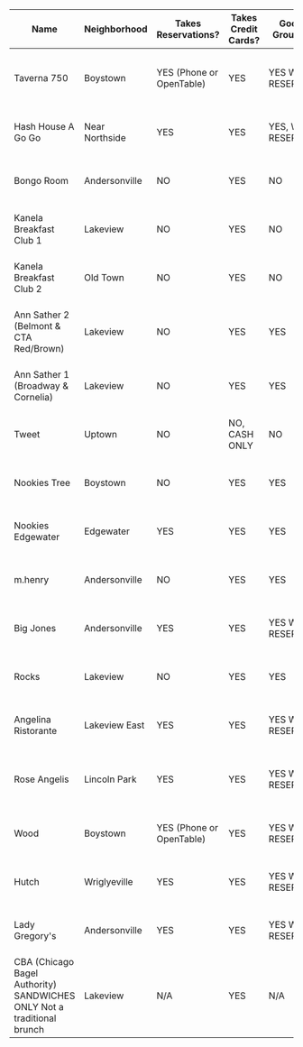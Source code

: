 |Name   								|Neighborhood   	  |Takes Reservations?   	 |Takes Credit Cards? |Good For Groups (6+) |Address   																																																	  |Phone   			  |YELP   	|
|---									|---				  |---						 |---			 |---						|---																																																		  |---				  |---  |
|Taverna 750   							|Boystown   		  |YES (Phone or OpenTable)  |YES   		 |YES WITH RESERVATION   	|[750 W Cornelia Ave Chicago, IL 60657](https://www.google.com/maps/place/750+W+Cornelia+Ave,+Chicago,+IL+60657/@41.9456196,-87.6490044,17z/data=!3m1!4b1!4m2!3m1!1s0x880fd3b01b7659df:0xa78e5cc367fad3ed)    |(773) 904-7466     |[Yelp review](http://www.yelp.com/biz/taverna-750-chicago)	   					|
|Hash House A Go Go						|Near Northside   	  |YES						 |YES			 |YES, WITH RESERVATION    	|[1212 N State Pkwy Chicago, IL 60610](https://www.google.com/maps/place/Hash+House+a+Go+Go/@41.904342,-87.628891,17z/data=!3m1!4b1!4m2!3m1!1s0x880fd34fe49736d5:0x6e9ea2f5b08ef5f7)  	|(312) 202-0994   	|[Yelp review](http://www.yelp.com/biz/hash-house-a-go-go-chicago)   				|
|Bongo Room								|Andersonville   	  |NO						 |YES			 |NO					   	|[5022 N Clark St Chicago, IL 60640](https://www.google.com/maps/place/The+Bongo+Room/@41.973177,-87.668156,17z/data=!3m1!4b1!4m2!3m1!1s0x880fd2e4d491e345:0xe8aac0982233934f)  		|(773) 728-7900   	|[Yelp review](http://www.yelp.com/biz/the-bongo-room-chicago-2)   				|
|Kanela Breakfast Club 1				|Lakeview	   		  |NO						 |YES			 |NO					   	|[3231 N Clark St, Chicago, IL 60657](https://www.google.com/maps/place/Kanela+Breakfast+Club/@41.940805,-87.651225,17z/data=!3m1!4b1!4m2!3m1!1s0x880fd3aed1b3a97b:0xcf6fff0e56f51686)  	   |(773) 248-1622     |[Yelp review](http://www.yelp.com/biz/kanela-breakfast-club-chicago)   			|
|Kanela Breakfast Club 2				|Old Town	   		  |NO						 |YES			 |NO					   	|[1552 N Wells St, Chicago, IL 60610](https://www.google.com/maps/place/Kanela+Breakfast+Club/@41.910668,-87.634878,17z/data=!3m1!4b1!4m2!3m1!1s0x880fd34136ece519:0x4a001fbe844768c3)  	   |(312) 255-1206     |[Yelp review](http://www.yelp.com/biz/kanela-breakfast-club-chicago-2)   			|
|Ann Sather 2 (Belmont & CTA Red/Brown)	|Lakeview	   		  |NO						 |YES			 |YES					    |[909 W Belmont Ave Chicago, IL 60657](https://www.google.com/maps/place/Ann+Sather+Restaurant/@41.939797,-87.652057,17z/data=!3m1!4b1!4m2!3m1!1s0x880fd3a93626105b:0x8c2a72725defd57f)     |(773) 348-2378   	|[Yelp review](http://www.yelp.com/biz/ann-sather-chicago-2)   	|
|Ann Sather 1 (Broadway & Cornelia)		|Lakeview	   		  |NO						 |YES			 |YES					    |[3411 N Broadway St Chicago, IL 60657](https://www.google.com/maps/place/ANN+SATHER/@41.943803,-87.644866,17z/data=!3m1!4b1!4m2!3m1!1s0x880fd3a4e9c9dee1:0x4a31f65cd184ff2a)  	 |(773) 305-0024   	 |[Yelp review](http://www.yelp.com/biz/ann-sather-restaurant-chicago)   	|
|Tweet									|Uptown		   		  |NO						 |NO, CASH ONLY  |NO					   	|[5020 N Sheridan Rd Chicago, IL 60640](https://www.google.com/maps/place/Tweet/@41.973978,-87.655262,17z/data=!3m1!4b1!4m2!3m1!1s0x880fd3d597990d9d:0x5530b7444f4ca267)  	 |(773) 728-5576   	 |[Yelp review](http://www.yelp.com/biz/tweet-chicago)   						|
|Nookies Tree							|Boystown	   		  |NO						 |YES			 |YES					    |[3334 N Halsted St Chicago, IL 60657](https://www.google.com/maps/place/Nookies+Tree/@41.942868,-87.649618,17z/data=!3m1!4b1!4m2!3m1!1s0x880fd3afa010c3c1:0xeeba92bac787fd03)  	|(773) 248-9888   	|[Yelp review](http://www.yelp.com/biz/nookies-tree-restaurant-chicago) |
|Nookies Edgewater						|Edgewater	   		  |YES						 |YES			 |YES					    |[1100 W Bryn Mawr Chicago, IL 60660](https://www.google.com/maps/place/Nookies+Edgewater/@41.983817,-87.658232,17z/data=!3m1!4b1!4m2!3m1!1s0x880fd1829e2ad01d:0xa0bd24470fb64049)  	|(773) 516-4188   	|[Yelp review](http://www.yelp.com/biz/nookies-edgewater-chicago)   |
|m.henry								|Andersonville   	  |NO						 |YES			 |YES					    |[5707 N Clark St Chicago, IL 60660](https://www.google.com/maps/place/m.henry/@41.985667,-87.668985,17z/data=!3m1!4b1!4m2!3m1!1s0x880fd1901f34d60b:0x9ad9d80268e86590)  	 |(773) 561-1600   	 |[Yelp review](http://www.yelp.com/biz/m-henry-chicago)   						|
|Big Jones								|Andersonville   	  |YES						 |YES			 |YES WITH RESERVATION      |[5347 N Clark St Chicago, IL 60640](https://www.google.com/maps/place/Big+Jones/@41.979442,-87.668022,17z/data=!3m1!4b1!4m2!3m1!1s0x880fd188a6c4f76d:0xfe575b2270ebc808)  		|(773) 275-5725   	|[Yelp review](http://www.yelp.com/biz/big-jones-chicago)   				|
|Rocks									|Lakeview	   		  |NO						 |YES			 |YES  				   	    |[3463 N Broadway Chicago, IL 60657](https://www.google.com/maps/place/ROCKS+lakeview/@41.945009,-87.645633,17z/data=!3m1!4b1!4m2!3m1!1s0x880fd3a4d5dedb57:0xbeb3cd27ac67afe7)  	   |(773) 472-0493     |[Yelp review](http://www.yelp.com/biz/rocks-lakeview-chicago)   	|
|Angelina Ristorante					|Lakeview East   	  |YES						 |YES			 |YES WITH RESERVATION      |[3561 N Broadway St Chicago, IL 60657](https://www.google.com/maps/place/Angelina+Ristorante/@41.947175,-87.646943,17z/data=!3m1!4b1!4m2!3m1!1s0x880fd3ba8d47dc17:0xe2eeb08f38a2206)  	|(773) 935-5933   	|[Yelp review](http://www.yelp.com/biz/angelina-ristorante-chicago) |
|Rose Angelis							|Lincoln Park   	  |YES						 |YES			 |YES WITH RESERVATION      |[1314 W Wrightwood Ave Chicago, IL 60614](https://www.google.com/maps/place/RoseAngelis/@41.929001,-87.661654,17z/data=!3m1!4b1!4m2!3m1!1s0x880fd2fc419073a3:0x8e75ea19452e3052) |(773) 296-0081   	|[Yelp review](http://www.yelp.com/biz/rose-angelis-chicago)   		 |
|Wood									|Boystown	   		  |YES (Phone or OpenTable)  |YES			 |YES WITH RESERVATION      |[3335 N Halsted St Chicago, IL 60657](https://www.google.com/maps/place/Wood/@41.942839,-87.64917,17z/data=!3m1!4b1!4m2!3m1!1s0x880fd3af758768b5:0x3b30a53af61f22b2)	 |(773) 935-9663   	 |[Yelp review](http://www.yelp.com/biz/wood-chicago)   							|
|Hutch									|Wriglyeville   	  |YES						 |YES			 |YES WITH RESERVATION  	|[3301 N Clark St Chicago, IL 60657](https://www.google.com/maps/place/Hutch+Chicago/@41.941952,-87.652181,17z/data=!3m1!4b1!4m2!3m1!1s0x880fd3ae93ed37df:0xf0c055acd7bb8ef1)  	 |(773) 248-1155   	 |[Yelp review](http://www.yelp.com/biz/hutch-chicago)    				  |
|Lady Gregory's							|Andersonville   	  |YES						 |YES			 |YES WITH RESERVATION  	|[5260 N Clark St Chicago, IL 60640](https://www.google.com/maps/place/Lady+Gregory's+Bar+%26+Restaurant/@41.977892,-87.66856,17z/data=!4m6!1m3!3m2!1s0x880fd188873ce7fb:0x95a544b6eda28e45!2sLady+Gregory's+Bar+%26+Restaurant!3m1!1s0x880fd188873ce7fb:0x95a544b6eda28e45)	|(773) 271-5050				  	 |[Yelp review](http://www.yelp.com/biz/lady-gregorys-chicago-2)	   						|
|CBA (Chicago Bagel Authority) SANDWICHES ONLY Not a traditional brunch   	|Lakeview	   			|N/A	   					 |YES			  |N/A						|[955 W Belmont Ave Chicago, IL 60657](https://www.google.com/maps/place/Chicago+Bagel+Authority/@41.9407011,-87.649799,16z/data=!4m5!1m2!2m1!1schicago+bagel+authority!3m1!1s0x0000000000000000:0xa69b98731c85d378)	 |(773) 549-1982   	 |[Yelp review](http://www.yelp.com/biz/chicago-bagel-authority-chicago-4)   	|
																																															
																																																					
																																																					
																																				
																																								
																																								
																																																												
																																																													
										
																																																																		
																																																								
																																																								   		
																																																														
																																																		
										
		
